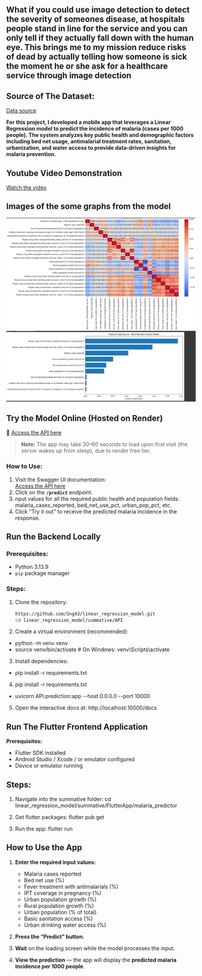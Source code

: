 ## What if you could use image detection to detect the severity of someones disease, at hospitals people stand in line for the service and you can only tell if they actually fall down with the human eye. This brings me to my mission reduce risks of dead by actually telling how someone is sick the moment he or she ask for a healthcare service through image detection 

## Source of The Dataset:

[Data source](https://www.kaggle.com/datasets/lydia70/malaria-in-africa)

**For this project, I developed a mobile app that leverages a Linear Regression model to predict the incidence of malaria (cases per 1000 people). The system analyzes key public health and demographic factors including bed net usage, antimalarial treatment rates, sanitation, urbanization, and water access to provide data-driven insights for malaria prevention.**

## Youtube Video Demonstration
[Watch the video](https://youtu.be/VDZHezomdcs)


## Images of the some graphs from the model
![Crop Recommendation App](summative/images/image1.png)
![Crop Recommendation App](summative/images/image2.png)

## Try the Model Online (Hosted on Render)

🔗 [Access the API here](https://linear-regression-model-par3.onrender.com/docs)

> **Note:** The app may take 30–60 seconds to load upon first visit (the server wakes up from sleep), due to render free tier.

###  How to Use:
1. Visit the Swagger UI documentation:  
   [Access the API here](https://linear-regression-model-par3.onrender.com/docs)
2. Click on the **`/predict`** endpoint.
3. nput values for all the required public health and population fields:
      malaria_cases_reported, bed_net_use_pct, urban_pop_pct, etc.
5. Click "Try it out" to receive the predicted malaria incidence in the response.

## Run the Backend Locally

### Prerequisites:
- Python 3.13.9
- `pip` package manager

### Steps:
1. Clone the repository:
   ```bash
   https://github.com/Sng43/linear_regression_model.git
   cd linear_regression_model/summative/API

2. Create a virtual environment (recommended):
- python -m venv venv
- source venv/bin/activate  # On Windows: venv\Scripts\activate

3. Install dependencies:
- pip install -r requirements.txt

4. pip install -r requirements.txt
- uvicorn API.prediction:app --host 0.0.0.0 --port 10000

5. Open the interactive docs at:
http://localhost:10000/docs

## Run The Flutter Frontend Application

**Prerequisites:**
- Flutter SDK installed
- Android Studio / Xcode / or emulator configured
- Device or emulator running

## Steps:
1. Navigate into the summative folder:
cd linear_regression_model/summative/FlutterApp/malaria_predictor

2. Get flutter packages:
 flutter pub get

3. Run the app:
flutter run

## How to Use the App

1. **Enter the required input values:**
   - Malaria cases reported
   - Bed net use (%)
   - Fever treatment with antimalarials (%)
   - IPT coverage in pregnancy (%)
   - Urban population growth (%)
   - Rural population growth (%)
   - Urban population (% of total)
   - Basic sanitation access (%)
   - Urban drinking water access (%)

2. **Press the “Predict” button.**

3. **Wait** on the loading screen while the model processes the input.

4. **View the prediction** — the app will display the **predicted malaria incidence per 1000 people**.

